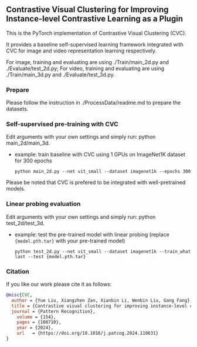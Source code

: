 ## Contrastive Visual Clustering for Improving Instance-level Contrastive Learning as a Plugin

This is the PyTorch implementation of Contrastive Visual Clustering (CVC).

It provides a baseline self-supervised learning framework integrated with CVC for image and video representation learning respectively.

For image, training and evaluating are using ./Train/main_2d.py and ./Evaluate/test_2d.py; 
For video, training and evaluating are using ./Train/main_3d.py and ./Evaluate/test_3d.py.

### Prepare

Please follow the instruction in ./ProcessData/readme.md to prepare the datasets.

### Self-supervised pre-training with CVC

Edit arguments with your own settings and simply run: python main_2d/main_3d.

* example: train baseline with CVC using 1 GPUs on ImageNet1K dataset for 300 epochs
  ```
  python main_2d.py --net vit_small --dataset imagenet1k --epochs 300
  ```

Please be noted that CVC is prefered to be integrated with well-pretrained models.

### Linear probing evaluation

Edit arguments with your own settings and simply run: python test_2d/test_3d.

* example: test the pre-trained model with linear probing (replace `{model.pth.tar}` with your pre-trained model)
  ```
  python test_2d.py --net vit_small --dataset imagenet1k --train_what last --test {model.pth.tar}
  ```

### Citation
If you like our work please cite it as follows:

```bibtex
@misc{CVC,
  author = {Yue Liu, Xiangzhen Zan, Xianbin Li, Wenbin Liu, Gang Fang},
  title = {Contrastive visual clustering for improving instance-level contrastive learning as a plugin},
  journal = {Pattern Recognition},
	volume = {154},
	pages = {108710},
	year = {2024},
	url   = {https://doi.org/10.1016/j.patcog.2024.110631}
}
```






